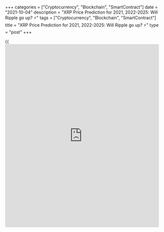 +++
categories = ["Cryptocurrency", "Blockchain", "SmartContract"]
date = "2021-10-04"
description = "XRP Price Prediction for 2021, 2022-2025: Will Ripple go up? ⚡️"
tags = ["Cryptocurrency", "Blockchain", "SmartContract"]
title = "XRP Price Prediction for 2021, 2022-2025: Will Ripple go up? ⚡️"
type = "post"
+++

{{<iframe id="large-banner" src="https://www.bounty.group/#slide=24.0" width="100%" height="600" scrolling="no" style="border: 0px solid rgb(216, 221, 230); border-radius: 3px;">}}

2021-10-04

2021-10-04

XRP Price Predictions & Ripple forecast: 2021 and BeyondJana Kane

Ripple XRP is one of the world's foremost cryptos - and one of the most
intriguing. Unlike Bitcoin, Ethereum, and other big names, it does not
market itself with its decentralization. Instead, the crypto is closely
associated with several banks, investment companies, and organizations
worldwide.

This may seem counterproductive when many traders believe that the
biggest selling point of cryptocurrencies is their freedom of influence
from outside companies. However, crypto experts are increasingly arguing
that it could be the key to Ripple's success.

At the end of 2020, the company faced an SEC lawsuit that put the Ripple
future under threat. Making a Ripple price prediction has become
challenging for experts and common [investor](https://www.fintechee.com/tutorial-for-forex-trading/investor-mode/)s. Why is Ripple going up and
down? How high will Ripple go? Let's find out!

The article covers the following subjects:

## What Is Ripple Crypto and the History of XRP?

Ripple or XRP: are they synonyms or different [terms](https://www.fintechee.com/terms/)? If you are new to
the crypto market, you may have such questions in your mind. Thus, we
will start our price guide with basic [terms](https://www.fintechee.com/terms/). It will allow you to
differentiate Ripple's products.

In order for traders to understand Ripple price predictions, it is
important to know what Ripple XRP is and why it differs from most other
cryptos on the market.

Put simply, Ripple is a company that provides a payment protocol that
can be compared to a payment system, money transfer network, and
currency exchange. The protocol works with digital currencies, fiat
money, and commodities. XRP is the protocol's internal coin.

If you want to have a deeper understanding of the Ripple topic, check
the following [terms](https://www.fintechee.com/terms/).

  * XRP or Ripple is a cryptocurrency that’s powered by RippleNet. Financial institutions use the coin to provide fast transactions with low fees. 

  * RippleNet represents a payment platform. It's based on the distributed ledger database of XRP Ledger. Ripple operates the digital platform. RippleNet Cloud is used to deal with payments with one integration and a common Ripple Payment Object among RippleNet’s customers. It allows for “less friction and more standardization when customers are ready to scale.” 

  * As for the XRP Ledger, it's open-source and is based on the ledger database, not [blockchain](https://www.letsplayfx.com/blog/trade-forex-with-bitcoin/).

Ripple's all time high price reached 3.37 USD on 7 January 2018.

### A Crash Course on Ripple XRP

Ryan Fugger was the first person who announced the idea of Ripple. It
was in 2004. However, the protocol's real [history](https://www.fixpro.org/post/chargeless-historical-data-api-backtesting/) started only in 2012
when Jed McCaleb and Chris Larson took over the project. That time it
was not even Ripple but OpenCoin. The platform is actually called
RippleNet, while the crypto token is Ripple XRP. (It is usually listed
as XRP on exchanges).

First, it was a startup project from San Francisco; the [blockchain](https://www.letsplayfx.com/blog/trade-forex-with-bitcoin/)-like
payment system was developed. It was created as an alternative to money
transfers for the banking system, not as an opposition. Its popularity
among financial institutions grew fast, and soon the company announced
interest from leading banks. It was expected as the system enforced low-
fee fast transfers all around the world.

Most altcoins that have entered the market are designed to solve some
problems that the founders believed could ultimately limit the success
of Bitcoin, the so-called king of cryptocurrency. Many, like Bitcoin
Cash, have focused on Bitcoin's lack of scalability. However, Ripple
focused on another feature of crypto: its decentralization.

Rather than providing a way for merchants and [investor](https://www.fintechee.com/tutorial-for-forex-trading/investor-mode/)s to make
transactions online without going through a centralized financial
institution (which can be slow, potentially unsafe, and expensive),
Ripple was designed to make it easier for centralized financial
institutions to make payments. Cross-border payments can be even slower
than domestic payments, and they come with much higher transaction costs
- and companies worldwide can make hundreds of these transactions every
day.

To avoid skyrocketing transaction fees and unfavorable exchange rates,
Ripple allows companies to send and receive payments in Ripple XRP. It
offers a globalized currency that bypasses some of the problems that can
plague fiat currency and fully decentralized cryptos.

Banks apply the protocol to make cross-border transfers in real-time
using the xCurrent software solution. At the same time, Ripple (XRP) is
also available for [investor](https://www.fintechee.com/tutorial-for-forex-trading/investor-mode/)s and traders. Traders can do operations with
the cryptocurrency via trading on crypto exchanges or with the help of
brokers. The company has had [contact](https://www.playgroundfx.com/contact/)s at the [highest political and
financial levels][1] for many years. Think of the World Bank, the ECB,
the IMF, and the World Economic Forum. With rave recommendations and
being priced from all sides – what could go wrong?

## What Happened to XRP in 2020 and 2021?

Before we list experts' opinions regarding XRP price forecasts and
Ripple's future, let's look at the price [history](https://www.fixpro.org/post/chargeless-historical-data-api-backtesting/) that will uncover
plenty of vital things for any [investor](https://www.fintechee.com/tutorial-for-forex-trading/investor-mode/). First, you will see what
affects the current price of XRP and in what way. And, you will catch
the current market conditions to be in the market.

During 2020, the [XRP market price][2] was relatively stable with
several medium-term bullish and bearish trends. After the upward
movement at the beginning of the year, the price was declining for a
month, from February to March. The next bullish trend occurred in July
but finished in less than a month. The main rise happened in November
when the price hit a maximum of $0.79.

Why is Ripple going up or down? If you think that something specific is
hidden behind these price movements, it's a mistake. The major Ripple
trends are positively correlated with BTC movements, so even Bitcoin
halving can affect the XRP price. The cryptocurrency repeats the trend
of the primary market.

Still, there were some certain events we should mention. Investors'
sentiments determine the price direction of any asset. Ripple
supply/demand factor plays a huge role. In April 2020, the co-founder of
Ripple Jed McCaleb sold 54 million Ripples. It's not a surprise that the
price moved down after the event became public.

New agreements with leading banks are one of the main drivers of XRP's
price. For example, in August, India's largest bank HDFC Bank Limited
joined RippleNet, in November, the second American largest bank, the
Bank of America, signed an agreement with Ripple.

In December, such leading US exchanges as Coinbase and Binance claimed
support for the upcoming airdrop of Spark tokens by Flare Networks. The
Flare airdrop took place, and 45 billion Spark tokens were distributed
among the XRP holders. The XRP price increased on the [news](https://www.letsplayfx.com/blog/forex-news-website/); however, it
was corrected shortly.

Such events have short-term market effects that aren’t visible on high
timeframes.

Well, we have come to the most significant event that is still affecting
Ripple. The SEC, the US stock market watchdog, is challenging [blockchain](https://www.letsplayfx.com/blog/trade-forex-with-bitcoin/)
company Ripple Inc. in court, along with its two top figures, CEO Brad
Garlinghouse and founder Christian Larsen. The [regulation](https://www.playgroundfx.com/blog/forex-broker-regulation/)s in the US are
tough. The Securities and Exchange Commission's accusation is that
unregistered securities worth [$1.3 billion were sold in 2013][3]. It is
an old case hanging over Ripple for as long as we can remember. Ripple
has always maintained that the digital currency is a currency instead of
a security. Because otherwise, they'd have to comply with a lot of
different rules according to American law. Many are amazed that the US
apparently wants to slaughter the goose that lays the golden eggs.

In two days, from December 22 to 23, 2020, the XRP rate dropped from
approximately $0.50 to just under $0.30. From third place as the most
important cryptocurrency, the coin moved to fourth place, behind
stablecoin Tether.

XRP started the year at lows. Only on January 30th did the
cryptocurrency break above $0.40. After the breakthrough, XRP was
trading within a narrow $0.40-0.60 range from the end of January to
April 4th. The strong uptrend started on April 5th and lasted until
April 14th, when the price reached $1.80 (the high of January 2018). The
surge was caused by two court rulings in favor of XRP. As a result,
within 1.5 weeks, Ripple became the fourth most popular cryptocurrency
vs. the seventh place held before the rally started.

Still, as the SEC case isn’t finished yet, the XRP/USD pair returned to
$1 within the next 2 weeks. From the end of April to the end of May, the
price was highly volatile. Trying to hit $1.65, it returned to the lows
of $0.77. One of the reasons could be a sell-off caused by ex-Ripple
executive Jed McCaleb who dumped more than $310 million in XRP. The
downtrend continued until the middle of July when the price was trading
slightly above $0.60.

Ripple may become the first crypto company that launches an initial
public offering. The event may take place as soon as the SEC lawsuit is
solved. Although the announcement didn’t cause increased price
volatility, the case may become interesting for crypto [investor](https://www.fintechee.com/tutorial-for-forex-trading/investor-mode/)s.

## XRP Price Prediction for 2021 by Crypto Experts

The SEC case hasn't been solved yet. And if, before, it had a dramatic
effect on the XRP price, now, the situation is not so obvious. At the
end of 2020, the XRP price fell to a local minimum of $0.17 while the
SEC case was gaining momentum. At the beginning of April 2021, the XRP
value renewed its three-year high at $1.11 while the court allowed the
company to review the internal documents of the SEC.

On May 4, Ripple plunged as the SEC threatened XRP holders with legal
action. The Commission opposes [investor](https://www.fintechee.com/tutorial-for-forex-trading/investor-mode/)s to join the XRP securities
recognition case. Nevertheless, the fall didn't continue for long, as
the company appointed a former US treasurer to its board.

How should [investor](https://www.fintechee.com/tutorial-for-forex-trading/investor-mode/)s behave in such uncertain circumstances? Is Ripple
expected to rise or fall? Look at experts' predictions.

TradingBeasts expects the average [XRP][2] price to stay within a
$0.82-0.85 range. The [website](https://www.playgroundfx.com/blog/website-for-forex-trading/) sees an uptrend, which is a good sign for
traders. Still, the rise will be limited. The maximum price will reach
$1.067 in December 2021. The minimum price won't fall below $0.7039
(August 2021). The XRP outlook was significantly reviewed by the
[website](https://www.playgroundfx.com/blog/website-for-forex-trading/). Previously, the maximum value was expected to move above $2.20.

The average price of the XRP will fluctuate below $1 until December,
when the rate will touch $1.075. Although the [website](https://www.playgroundfx.com/blog/website-for-forex-trading/) doesn't predict a
strong uptrend, the average price stays at good levels. The highest
price will already break above $1 in September. The minimum rate won't
fall below $0.30. However, the difference between the low and high price
signals increased volatility.

The Ripple forecast of Crypto Ground can't be called promising. Still,
the upward movement will prevail. By 2022, the price will reach $1.008.

This [website](https://www.playgroundfx.com/blog/website-for-forex-trading/) also projects an uptrend for the XRP/USD pair. According to
Coin Price Forecast, the price may reach $0.83 by the end of the year.
The forecast was reviewed. Just recently the platform expected XRP to
skyrocket to $5.

Below, you can check the Ripple coin price prediction by the Economy
Forecast Agency. The source expects a downtrend. The price of the
XRP/USD pair will suffer ups and downs. At the end of the year, the
price will close at $0.45.

Month

|

Open

|

Low-High

|

Close  
  
---|---|---|---  
  
2021  
  
Jul

|

0.71

|

0.51-0.71

|

0.55  
  
Aug

|

0.55

|

0.45-0.75

|

0.48  
  
Sep

|

0.48

|

0.37-0.48

|

0.40  
  
Oct

|

0.40

|

0.32-0.40

|

0.34  
  
Nov

|

0.34

|

0.34-0.42

|

0.39  
  
Dec

|

0.39

|

0.39-0.48

|

0.45  
  
## Ripple Technical Analysis

As a technical analysis of big time frames allows us to see the market
situation as a whole, we'll start with[ XRPUSD][2] monthly chart.



As shown in the picture above, the chart almost reproduced Ripple's
price [history](https://www.fixpro.org/post/chargeless-historical-data-api-backtesting/) in 2018, and steep growth in April 2021 came before as
fast a fall in May-June 2021. Based on XRP price [history](https://www.fixpro.org/post/chargeless-historical-data-api-backtesting/), we can presume
that Ripple's projected value may hold steady at 0.786 Fibonacci of
April's peak, which equals 0.50 USD.

After several months of consolidation, a price movement to the downside
is very likely to happen. A projected fall may unfold down to the growth
bottom at 0.20 US dollars.

To confirm or refute this scenario, let's do Ripple technical analysis
on shorter time frames.

### Ripple price prediction for three months

Let's take a look at XRPUSD weekly price chart.

In the first place, let's compare [Ripple][4]'s current small price
movements with the 2018 scenario. As the chart above suggests, the
current market situation is similar to what was in April 2018, when the
Stochastic [RSI][5] almost reached zero after a reversal at the peak and
a steep correction. Now the situation repeats itself. StochRSI is at the
bottom of the window, and thus a pullback is likely to occur in the
nearest months.

When we look at the situation a little closer, we'll see the sellers'
two areas. The first one is at the peak, at around 2 USD. The other one
is near 1 USD. Those levels are marked with green lines in the chart.

Projected pullbacks are unlikely to break out those levels. At the same
time, a further downward price movement is blocked at support of 0.5
USD, the red line in the price chart above.

Examining the current price movement in the [daily](https://www.fintecher.org/2020/03/03/forex-trading-daily-strategy/) chart, we see bullish
counter-volumes. Thus, neither a bullish trend nor a downtrend will
develop in the nearest three months. The Ripple price is blocked in the
range of 0.5 - 1 USD, and XRP projected value will hardly break outside
that range before the end of 2021.

### Ripple price forecast for 2021

Here's a realistic Ripple forecast for the end of 2021.

The price is consolidating in the [daily](https://www.fintecher.org/2020/03/03/forex-trading-daily-strategy/) chart above. [Ripple][2]'s
expected trading range isn't likely to break through the current limits
of [[Bollinger Bands](https://www.algotradesoft.org/custom-indicator/bollinger-bands.html)][6]. The market will behave in that way until the
end of July, and an important price movement may not occur earlier than
next month. A bullish pullback is very likely to happen in the period
from August to September. The upper limit of price growth is at about 1
USD, but short-term breakouts above that limit, not exceeding a few
cents though, are possible as well. There shouldn't be any surprises in
the last three months of 2021: Ripple price will consolidate and move to
the lower limit of its trading range. Ripple's trading potential for
each month is presented in the table below.

#### Long-term trading plan for Ripple

A trading plan based on the above scenario may look like the following:

Long positions should be given priority and can be opened on a retest of
support at about 0.50 USD and on a breakout of the level of 0.75 USD
after the end of local consolidation. In both cases, a stop-loss order
shall be placed beyond 0.50 USD. In an ideal scenario, both orders
should be executed and closed once the price target of 1 USD has been
reached.

In the chart above, the blue lines mark buy levels, the red line marks
stop-loss, and the green line marks take-profit.

Be aware of risks when opening such trades! Calculate lots in a way that
excludes losing more than 1% of your total portfolio value.

Month

|

XRPUSD price  
  
---|---  
  
Minimum

|

Maximum  
  
July 2021

|

0.51

|

0.75  
  
August

 2021

|

0.57

|

1.05  
  
September

 2021

|

0.73

|

1.13  
  
October

 2021

|

0.66

|

1.06  
  
November

 2021

|

0.56

|

0.97  
  
December

 2021

|

0.49

|

0.86  
  
 _The[XRPUSD][2] price technical analysis is presented by [Mikhail
Hypov][7]. _

## Weekly Elliott wave Ripple analysis as of 04.10.2021

The XRPUSD market continues forming the large corrective wave B as a
double zigzag [W]-[X]-[Y]. The motive wave [W] completed as a triple
zigzag, and the linking wave [X] finished as a double zigzag. There is
currently unfolding the final motive wave [Y], which could complete as a
double zigzag (W)-(X)-(Y), like the [X] wave, as outlined in the chart.
Let us study the chart structure in more detail in the eight-hour
timeframe.

In the new motive wave, there has finished the down wave (W) composed of
three sub-waves A-B-C. The upward linking wave (X) must have finished as
a zigzag A-B-C. At the time of writing, there should be unfolding the
bullish linking wave X, as a part of the double zigzag W-X-Y. The X
could end at a level of 1.1750, where it will retrace wave W by 61.8%.

### Weekly [XRPUSD][2] trading plan:

Buy 1.033, TP 1.175

Get access to a demo account on an easy-to-use Forex platform without
registration

[ Go to Demo Account ][8]

[_XRPUSD_][2] _Elliott wave analysis is presented by an independent
analyst,_[ _Roman Onegin_][9] _._

## Ripple Price Prediction for 2022 by Crypto Experts

Things aren’t less challenging for Ripple now. The price will keep
jumping until the SEC case is solved. Let's see what leading crypto
sources say about the Ripple value in 2022.

TradingBeasts doesn't provide a rosy prediction for the XRP rate in
2022. The average price won’t be able to break above $1. Starting the
year at 0.86, the average projected value will move to $0.72 by
December.

As for Wallet Investor, the Ripple price forecast is less pessimistic.
The platform predicts the price will stay above $1 most of the year. By
the end of the year, the price will be  $1.459. The maximum price won’t
break above $2.

Crypto Ground disagrees with such pessimistic forecasts. The source sees
a bullish trend in 2022. The price will be able to rise to $1.22.

Changelly platform: "As soon as XRP reaches $1, the correction phase may
enter. The most likely zone for XRP price in 2022 is from $0.5 to $1.
However, if the company gains support from the investment giants, the
XRP rate can change its direction to a new bull run."

The Economy Forecast Agency has a bearish forecast for Ripple in 2022.
The price will decline from $0.45 to $0.39 during the year.  Price
volatility won’t be high.

Month

|

Open

|

Low-High

|

Close  
  
---|---|---|---  
  
2022  
  
Jan

|

0.45

|

0.37-0.45

|

0.40  
  
Feb

|

0.40

|

0.40-0.49

|

0.46  
  
Mar

|

0.46

|

0.36-0.46

|

0.39  
  
Apr

|

0.39

|

0.39-0.48

|

0.45  
  
May

|

0.45

|

0.42-0.48

|

0.45  
  
Jun

|

0.45

|

0.35-0.45

|

0.38  
  
Jul

|

0.38

|

0.38-0.45

|

0.42  
  
Aug

|

0.42

|

0.42-0.52

|

0.49  
  
Sep

|

0.49

|

0.39-0.49

|

0.42  
  
Oct

|

0.42

|

0.37-0.43

|

0.40  
  
Nov

|

0.40

|

0.40-0.49

|

0.46  
  
Dec

|

0.46

|

0.36-0.46

|

0.39  
  
## Ripple Price Prediction for 2023 by Crypto Experts

Moving further, we see that although the price of XRP won’t hit
exclusive highs, the cryptocurrency won’t disappear. What awaits the XRP
coin price in 2023? How much will it cost?

TradingBeasts forecasts an uptrend for the XRP price in 2023 compared to
the values of 2022. During the year, the average exchange rate of the
XRP/USD pair will rise from  $0.7358 to $0.8343. The maximum price will
cross a $1 threshold.

The Wallet Investor [website](https://www.playgroundfx.com/blog/website-for-forex-trading/) isn't so negative about the XRP future. The
average price will stay above $1 during the whole year. Starting the
year at  $1.477, the rate will reach $1.847 by the last day of 2023. The
maximum price will break above the $2 level in November 2023.

Crypto Ground is still the most optimistic about the XRP price. Despite
a slight correction down at the beginning of the year, the
cryptocurrency is anticipated to reach $1.8091 by 2024.

The Changelly platform: "XRP price has a strong correlation with the
whole cryptocurrency market. It means that if Bitcoin or altcoins will
grow, then Ripple is likely to reach the previous all-time high point of
$3.84. This is a very optimistic scenario. If the SEC wins the lawsuit,
the XRP price can fall down to a couple of cents."

The Economy Forecast Agency is bearish about Ripple in 2023. The price
will be set at $0.39 in January. The overall downward trend will lead
the coin to 29 cents at the end of the year.

Month

|

Open

|

Low-High

|

Close  
  
---|---|---|---  
  
2023  
  
Jan

|

0.39

|

0.34-0.40

|

0.37  
  
Feb

|

0.37

|

0.37-0.46

|

0.43  
  
Mar

|

0.43

|

0.34-0.43

|

0.37  
  
Apr

|

0.37

|

0.29-0.37

|

0.31  
  
May

|

0.31

|

0.31-0.39

|

0.36  
  
Jun

|

0.36

|

0.33-0.39

|

0.36  
  
Jul

|

0.36

|

0.28-0.36

|

0.30  
  
Aug

|

0.30

|

0.23-0.30

|

0.25  
  
Sep

|

0.25

|

0.25-0.31

|

0.29  
  
Oct

|

0.29

|

0.27-0.31

|

0.29  
  
Nov

|

0.29

|

0.26-0.30

|

0.28  
  
Dec

|

0.28

|

0.27-0.31

|

0.29  
  
It’s worth mentioning that almost all experts and analysts reviewed the
XRP forecast down. It’s not a good sign for long-term [investor](https://www.fintechee.com/tutorial-for-forex-trading/investor-mode/)s.

## Long Term Ripple Prediction: 2025-2030

How much will Ripple be worth in 5-10 years? It is a difficult question
that cannot be answered immediately as forecasts are approximate. You
never know what will happen to the price tomorrow. Is it possible to
predict what will be in 5-10 years? It is, therefore, best to be aware
of the latest Ripple [news](https://www.letsplayfx.com/blog/forex-news-website/). Then you know what the project and the
community are doing. To have a good understanding of the [blockchain](https://www.letsplayfx.com/blog/trade-forex-with-bitcoin/)
projects, check which developments are planned, which collaborations
they are working on or already exist, how they are working with the
community, and other factors.

Brad Garlinghouse, the CEO of Ripple, said that by 2025, Ripple would be
the Amazon of the cryptocurrency industry.

Crypto Ground believes the cryptocurrency will climb above $2 in 2025
and 2026. The primary trend is bullish. In 2026, the price of XRP may
stay at $2.54.

The Wallet Investor [website](https://www.playgroundfx.com/blog/website-for-forex-trading/) is positive about XRP in 2025. The average
price will stay above $2 during the year. There is a chance it will
surge to $2.6 at the end of December 2025. As for the first six months
of 2026, the price will fluctuate near $2.5. The maximum price will
break above $3 threshold at the beginning of 2025.

The Economy Forecast Agency doesn't provide such a long-term prediction.
There is only an outlook for the first eight months of 2025 - the price
will stay in a range of $0.10-0.09.

Coin Price Forecast projections look realistic. The XRP is expected to
rise from $1.95 at the beginning of 2025 to $2.48 at the end of 2030.

Year

|

Mid-Year

|

Year-End  
  
---|---|---  
  
2025

|

$2.17

|

$2.32  
  
2026

|

$2.49

|

$2.17  
  
2027

|

$2.28

|

$2.34  
  
2028

|

$2.30

|

$2.04  
  
2029

|

$2.15

|

$2.26  
  
2030

|

$2.37

|

$2.48  
  
## How Has The Price Of Ripple Changed Over Time?

It’s wrong to check XRP price predictions without looking back at recent
and not-so-recent events. The SEC situation made that even more precise.
The Ripple price today on 05.10.2021 is $1.03980. Looking at the full
price chart below, you can see how the price of XRP changed over the
years.

XRP was stable from its launch in 2013 until early 2017, when the
sideway movement ended. By the end of 2017, its price skyrocketed by
35,000%. This success occurred as Ripple managed to achieve a threshold
of 100 banks worldwide that signed on to RippleNet.

On January 4th, 2018, the [XRP/USD][4] rate reached an all-time high.
However, it couldn’t sustain those levels, and it subsequently dropped
by 76% within one month. The plummet was caused by fears of new
[regulation](https://www.playgroundfx.com/blog/forex-broker-regulation/)s on the Asian markets. This factor affected not only XRP but
also other cryptos. In 2018, the total market cap for cryptocurrencies
declined by around 43%.

The sharp downtrend that continued until February was also boosted by
other factors. Facebook declared it would ban advertisements for
cryptocurrencies and ICOs. US regulators summoned Bitfinex and Tether to
a court. The further decline was spurred by the finance minister of
India, who said the country would do everything it could to discontinue
the use of virtual currencies.

However, the year did not only bring bad [news](https://www.letsplayfx.com/blog/forex-news-website/) for XRP. A significant
surge took place in September 2018. Within several days at the end of
September, Ripple grew by over 140%. The XRP/USD rate was pushed up
after Ripple’s Head of Regulatory Relations for Asia-Pacific and the
Middle East, Sagar Sarbhai, said the company would release a product to
expedite bank transactions with the use of XRP.

2019 was quite stable for Ripple, with no dramatic ups and downs. As the
Ripple network is very active in Southeast Asia, [news](https://www.letsplayfx.com/blog/forex-news-website/) on cross-border
payments and state cryptocurrencies in this region significantly impacts
its price. For instance, the XRP’s rate moved up after Japan and South
Korea started working on time and cost reduction for transferring
international funds between the two countries. By the end of 2019, the
downtrend strengthened. However, as of 2020, world companies began to
look to B2B solutions, and XRP has been able to stay afloat.

The year 2020 wasn’t marked by significant price movements. High
volatility occurred due to the SEC case. This legal action led to XRP’s
decline from around 70 cents to 20 cents.

At the beginning of 2021, XRP was gaining momentum. Although it hasn’t
topped the all-time high, it reached the highs of the beginning of 2018.

Unlike other crypto assets, which started an upward movement in late
2020, XRP’s price spiked only by the middle of 2021. Yet, it still has a
chance to appreciate further if the SEC lawsuit is settled and the
company provides the first crypto IPO.

## Is Ripple a Good Investment?

Should I invest in Ripple? Ripple: buy or sell? Maybe these questions
are still in your head. Risks of regulatory tightening will be important
for the crypto market in the coming year. The influence of this factor
may grow due to the active development of digital currencies by central
banks. Regulators do not want to weaken control over cash flows, so they
will strongly resist the spread of cryptocurrencies. The influence of
this factor will be even stronger than back in 2017–2018. The expected
development of DeFi is another risk for Ripple.

Oddly enough, the coronavirus pandemic can support the virtual market.
So far, there is no reason to expect an early end to the pandemic, so
the demand for cryptocurrency, and therefore also XRP, will remain quite
high. If the dominant driving force in the market had previously been
individuals, then in 2021, it is institutions. Therefore, next year we
will most likely see a smooth rise in the XRP coin. Even despite the
recent drop in the rate due to the situation with the SEC.

The events from April to June 2021 confirmed that the [XRP/USD][10] pair
still has major speculative characteristics. The pair still produces
volume and volatility. The XRP showed it can triple its capacity, then
lose almost everything. It’s a good point for aggressive traders.

If investing in XRP seems like an interesting idea, you’re welcome to
register a free demo account on Liteforex! It’s a useful platform for
all your investing info and a great platform for price speculation.

Year

|

Mid-Year

|

Year-End

|

Tod/End,%  
  
---|---|---|---  
  
2021

|

$0.71

|

$0.84

|

+33%  
  
2022

|

$1.22

|

$1.47

|

+133%  
  
2023

|

$1.57

|

$1.85

|

+193%  
  
2024

|

$1.76

|

$1.99

|

+216%  
  
2025

|

$2.21

|

$2.36

|

+274%  
  
2026

|

$2.53

|

$2.21

|

+251%  
  
2027

|

$2.32

|

$2.38

|

+278%  
  
2028

|

$2.34

|

$2.07

|

+228%  
  
2029

|

$2.18

|

$2.30

|

+265%  
  
2030

|

$2.42

|

$2.53

|

+301%  
  
 _Source:[Coin Price Forecast][11]_

## Ripple Price Prediction FAQ

## Price chart of XRPUSD in real time mode

The content of this article reflects the author’s opinion and does not
necessarily reflect the official position of LiteForex. The material
published on this page is provided for informational purposes only and
should not be considered as the provision of investment advice for the
purposes of Directive 2004/39/EC.

Rate this article:

{{value}}

( {{count}} {{title}} )

   1. www.mdpi.com/2227-9091/8/2/49/pdf
   2. my.liteforex.com/trading/chart?symbol=XRPUSD
   3. www.sec.gov/[news](https://www.letsplayfx.com/blog/forex-news-website/)/press-release/2020-338
   4. www.liteforex.com/trading/trading-instruments/crypto/xrpusd/
   5. www.liteforex.com/blog/for-[beginners](https://www.playgroundfx.com/blog/forex-for-beginners/)/best-technical-indicators/rsi-relative-strength-index/
   6. www.liteforex.com/blog/for-[beginners](https://www.playgroundfx.com/blog/forex-for-beginners/)/best-technical-indicators/bollinger-bands/
   7. www.liteforex.com/blog/?author=72
   8. my.liteforex.com/trading/?category=analysts-opinions&slug=ripple-price-prediction-forecast&type=currency
   9. www.liteforex.com/blog/?author=80
   10. my.liteforex.com/%5Ctrading/chart?symbol=XRPUSD
   11. coinpriceforecast.com/ripple-forecast-2020-2025-2030